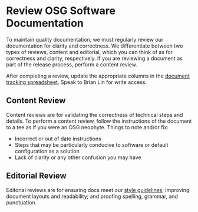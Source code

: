 Review OSG Software Documentation
=================================

To maintain quality documentation, we must regularly review our documentation for clarity and correctness. We differentiate between two types of reviews, content and editorial, which you can think of as for correctness and clarity, respectively. If you are reviewing a document as part of the release process, perform a content review.

After completing a review, update the appropriate columns in the [document tracking spreadsheet](https://docs.google.com/spreadsheets/d/1b3_9WqjUVlszu_tM23ehaOPQVAKb5OSRvmtuLx0u8Go/edit?usp=sharing). Speak to Brian Lin for write access.

Content Review
--------------

Content reviews are for validating the correctness of technical steps and details. To perform a content review, follow the instructions of the document to a tee as if you were an OSG neophyte. Things to note and/or fix:

* Incorrect or out of date instructions
* Steps that may be particularly conducive to software or default configuration as a solution
* Lack of clarity or any other confusion you may have

Editorial Review
----------------

Editorial reviews are for ensuring docs meet our [style guidelines](/documentation/style-guide.md); improving document layouts and readability; and proofing spelling, grammar, and punctuation.
